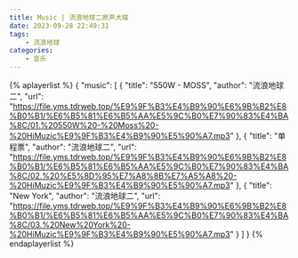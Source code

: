 ```yaml
---
title: Music | 流浪地球二原声大碟
date: 2023-09-28 22:49:31
tags:
    - 流浪地球
categories:
    - 音乐
---
```


{% aplayerlist %}
{
    "music": [
        {
            "title": "550W - MOSS",
            "author": "流浪地球二",
            "url": "https://file.yms.tdrweb.top/%E9%9F%B3%E4%B9%90%E6%9B%B2%E8%B0%B1/%E6%B5%81%E6%B5%AA%E5%9C%B0%E7%90%83%E4%BA%8C/01.%20550W%20-%20Moss%20-%20HiMuzic%E9%9F%B3%E4%B9%90%E5%90%A7.mp3"
        },
        {
            "title": "单程票",
            "author": "流浪地球二",
            "url": "https://file.yms.tdrweb.top/%E9%9F%B3%E4%B9%90%E6%9B%B2%E8%B0%B1/%E6%B5%81%E6%B5%AA%E5%9C%B0%E7%90%83%E4%BA%8C/02.%20%E5%8D%95%E7%A8%8B%E7%A5%A8%20-%20HiMuzic%E9%9F%B3%E4%B9%90%E5%90%A7.mp3"
        },
        {
            "title": "New York",
            "author": "流浪地球二",
            "url": "https://file.yms.tdrweb.top/%E9%9F%B3%E4%B9%90%E6%9B%B2%E8%B0%B1/%E6%B5%81%E6%B5%AA%E5%9C%B0%E7%90%83%E4%BA%8C/03.%20New%20York%20-%20HiMuzic%E9%9F%B3%E4%B9%90%E5%90%A7.mp3"
        }
    ]
}
{% endaplayerlist %}
